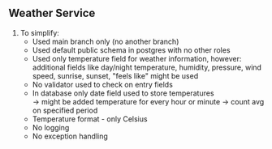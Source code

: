 ## Weather Service

1. To simplify:
    + Used main branch only (no another branch)
    + Used default public schema in postgres with no other roles
    + Used only temperature field for weather information, however: additional fields like day/night temperature, 
      humidity, pressure, wind speed, sunrise, sunset, "feels like" might be used
    + No validator used to check on entry fields
    + In database only date field used to store temperatures   
      -> might be added temperature for every hour or minute -> count avg on specified period
    + Temperature format - only Celsius
    + No logging
    + No exception handling